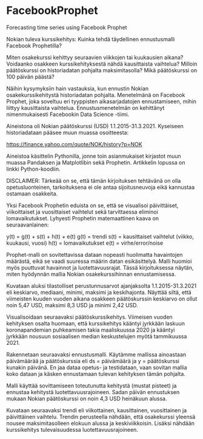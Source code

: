 # FacebookProphet

Forecasting time series using Facebook Prophet

Nokian tuleva kurssikehitys: Kuinka tehdä täydellinen ennustusmalli Facebook Prophetilla?

Miten osakekurssi kehittyy seuraavien viikkojen tai kuukausien aikana? Voidaanko osakkeen kurssikehityksestä nähdä kausittaista vaihtelua? Milloin päätöskurssi on historiadatan pohjalta maksimitasolla? Mikä päätöskurssi on 100 päivän päästä?

Näihin kysymyksiin hain vastauksia, kun ennustin Nokian osakekurssikehitystä historiadatan pohjalta. Menetelmänä on Facebook Prophet, joka soveltuu eri tyyppisten aikasarjadatojen ennustamiseen, mihin liittyy kausittaista vaihtelua. Ennustusmenetelmän on kehittänyt nimenmukaisesti Facebookin Data Science -tiimi.

Aineistona oli Nokian päätöskurssi (USD) 1.1.2015-31.3.2021. Kyseiseen historiadataan pääsee muun muassa osoitteesta:

https://finance.yahoo.com/quote/NOK/history?p=NOK

Aineistoa käsittelin Pythonilla, jonne toin asianmukaiset kirjastot muun muassa Pandaksen ja Matplotlibin sekä Prophetin. Artikkelin lopussa on linkki Python-koodiin.

DISCLAIMER: Tärkeää on se, että tämän kirjoituksen tehtävänä on olla opetusluonteinen, tarkoituksena ei ole antaa sijoitusneuvoja eikä kannustaa ostamaan osakkeita.

Yksi Facebook Prophetin eduista on se, että se visualisoi päivittäiset, viikoittaiset ja vuosittaiset vaihtelut sekä tarvittaessa eliminoi lomavaikutukset. Lyhyesti Prophetin matemaattinen kaava on seuraavanlainen:

y(t) = g(t) + s(t) + h(t) + e(t)
g(t) = trendi
s(t) = kausittaiset vaihtelut (viikko, kuukausi, vuosi)
h(t) = lomavaikutukset
e(t) = virhe/error/noise

Prophet-malli on sovitettavissa dataan nopeasti huolimatta havaintojen määrästä, eikä se vaadi suuressa määrin datan esikäsittelyä. Malli huomioi myös puuttuvat havainnot ja luotettavuusrajat. Tässä kirjoituksessa näytän, miten hyödynnän mallia Nokian osakekurssihinnan ennustamisessa.

Kuvataan aluksi tilastolliset perustunnusarvot ajanjaksolta 1.1.2015-31.3.2021 eli keskiarvo, mediaani, minimi, maksimi ja keskihajonta. Näyttää siltä, että viimeisten kuuden vuoden aikana osakkeen päätöskurssin keskiarvo on ollut noin 5,47 USD, maksimi 8,3 USD ja minimi 2,42 USD.

Visualisoidaan seuraavaksi päätöskurssikehitys. Viimeisen vuoden kehityksen osalta huomaan, että kurssikehitys kääntyi jyrkkään laskuun koronapandemian puhkeamisen takia maaliskuussa 2020 ja kääntyi jyrkkään nousuun sosiaalisen median keskustelujen myötä tammikuussa 2021.

Rakennetaan seuraavaksi ennustusmalli. Käytämme mallissa ainoastaan päivämäärää ja päätöskurssia eli ds = päivämäärä ja y = päätöskurssi kunakin päivänä. En jaa dataa opetus- ja testidataan, vaan sovitan mallia koko dataan ja käsken ennustamaan tulevan kehityksen tämän pohjalta.

Malli käyttää sovittamiseen toteutunutta kehitystä (mustat pisteet) ja ennustaa kehitystä luotettavuusrajoineen. Sadan päivän ennustuksen mukaan Nokian päätöskurssi on noin 4,3 USD heinäkuun alussa. 

Kuvataan seuraavaksi trendi eli viikottainen, kausittainen, vuosittainen ja päivittäinen vaihtelu. Trendin perusteella nähdään, että osakekurssi yleensä nousee maksimitasolleen elokuun alussa ja keskiviikkoisin. Lisäksi nähdään kurssikehitys tulevaisuudessa luotettavuusrajoineen.
